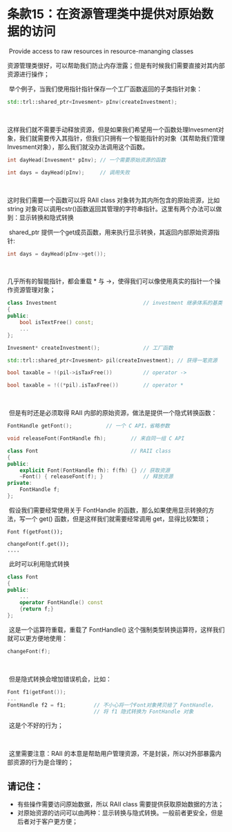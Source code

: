 # 条款15：在资源管理类中提供对原始数据的访问

​		Provide access to raw resources in resource-mananging classes

​	资源管理类很好，可以帮助我们防止内存泄露；但是有时候我们需要直接对其内部资源进行操作；

​	举个例子，当我们使用指针指针保存一个工厂函数返回的子类指针对象：

````cpp
std::trl::shared_ptr<Invesment> pInv(createInvestment);
````

​	

这样我们就不需要手动释放资源，但是如果我们希望用一个函数处理Invesment对象，我们就需要传入其指针，但我们只拥有一个智能指针的对象（其帮助我们管理Invesment对象），那么我们就没办法调用这个函数。

````cpp
int dayHead(Invesment* pInv); // 一个需要原始资源的函数

int days = dayHead(pInv);	  // 调用失败
````

​	

这时我们需要一个函数可以将 RAII class 对象转为其内所包含的原始资源，比如 string 对象可以调用cstr()函数返回其管理的字符串指针。这里有两个办法可以做到：显示转换和隐式转换

​	shared_ptr 提供一个get成员函数，用来执行显示转换，其返回内部原始资源指针:

```cpp
int days = dayHead(pInv->get());
```

​	

几乎所有的智能指针，都会重载 * 与 ->，使得我们可以像使用真实的指针一个操作资源管理对象；

````cpp
class Investment							// investment 继承体系的基类
{
public:
	bool isTextFree() const;
	...
};

Invesment* createInvestment();				// 工厂函数

std::trl::shared_ptr<Invesment> pil(createInvestment); // 获得一笔资源

bool taxable = !(pil->isTaxFree())			// operator ->

bool taxable = !((*pil).isTaxFree())		// operator *
````

​	

​	但是有时还是必须取得 RAII 内部的原始资源，做法是提供一个隐式转换函数：

````cpp
FontHandle getFont();			// 一个 C API，省略参数

void releaseFont(FontHandle fh);		// 来自同一组 C API

class Font								// RAII class
{
public:
	explicit Font(FontHandle fh): f(fh) {} // 获取资源
    ~Font() { releaseFont(f); }				// 释放资源
private:
    FontHandle f;
};
````

​	假设我们需要经常使用关于 FontHandle 的函数，那么如果使用显示转换的方法，写一个 get() 函数，但是这样我们就需要经常调用 get，显得比较繁琐；

````
Font f(getFont());

changeFont(f.get());
....
````

​	此时可以利用隐式转换

````cpp
class Font
{
public:
    ...
    operator FontHandle() const
    {return f;}
};
````

​	这是一个运算符重载，重载了 FontHandle() 这个强制类型转换运算符，这样我们就可以更方便地使用：

````cpp
changeFont(f);
````

​		

​		但是隐式转换会增加错误机会，比如：

```cpp
Font f1(getFont());
...
FontHandle f2 = f1;   		// 不小心将一个Font对象拷贝给了 FontHandle，
							// 将 f1 隐式转换为 FontHandle 对象
```

​	这是个不好的行为；

​		

​	这里需要注意：RAII 的本意是帮助用户管理资源，不是封装，所以对外部暴露内部资源的行为是合理的；



## 请记住：

- 有些操作需要访问原始数据，所以 RAII class 需要提供获取原始数据的方法；
- 对原始资源的访问可以由两种：显示转换与隐式转换。一般前者更安全，但是后者对于客户更方便；

